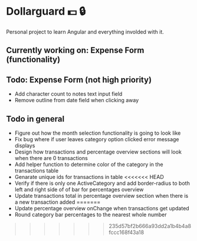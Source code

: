# Dollarguard :dollar: :lock: 

Personal project to learn Angular and everything involded with it.

## Currently working on: Expense Form (functionality)

## Todo: Expense Form (not high priority)
- Add character count to notes text input field
- Remove outline from date field when clicking away

## Todo in general
- Figure out how the month selection functionality is going to look like
- Fix bug where if user leaves category option clicked error message displays
- Design how transactions and percentage overview sections will look when there are 0 transactions
- Add helper function to determine color of the category in the transactions table
- Genarate unique ids for transactions in table
<<<<<<< HEAD
- Verify if there is only one ActiveCategory and add border-radius to both left and right side of of bar for percentages overview
- Update transactions total in percentage overview section when there is a new transaction added
=======
- Update percentage overview onChange when transactions get updated
- Round category bar percentages to the nearest whole number
>>>>>>> 235d57bf2b666a93dd2a1b4b4a8fccc168f43a18
